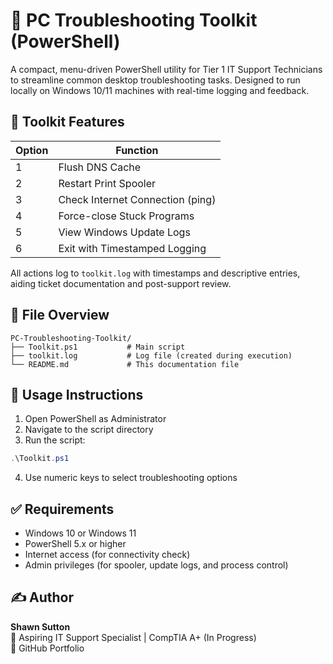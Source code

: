 
# 🧰 PC Troubleshooting Toolkit (PowerShell)

A compact, menu-driven PowerShell utility for Tier 1 IT Support Technicians to streamline common desktop troubleshooting tasks. Designed to run locally on Windows 10/11 machines with real-time logging and feedback.

## 🔧 Toolkit Features

| Option | Function                        |
|--------|---------------------------------|
| 1      | Flush DNS Cache                 |
| 2      | Restart Print Spooler           |
| 3      | Check Internet Connection (ping)|
| 4      | Force-close Stuck Programs      |
| 5      | View Windows Update Logs        |
| 6      | Exit with Timestamped Logging   |

All actions log to `toolkit.log` with timestamps and descriptive entries, aiding ticket documentation and post-support review.

## 📂 File Overview

```
PC-Troubleshooting-Toolkit/
├── Toolkit.ps1           # Main script
├── toolkit.log           # Log file (created during execution)
└── README.md             # This documentation file
```

## 🚀 Usage Instructions

1. Open PowerShell as Administrator  
2. Navigate to the script directory  
3. Run the script:
```powershell
.\Toolkit.ps1
```
4. Use numeric keys to select troubleshooting options

## ✅ Requirements

- Windows 10 or Windows 11  
- PowerShell 5.x or higher  
- Internet access (for connectivity check)  
- Admin privileges (for spooler, update logs, and process control)

## ✍️ Author

**Shawn Sutton**  
🎯 Aspiring IT Support Specialist | CompTIA A+ (In Progress)  
📂 GitHub Portfolio
